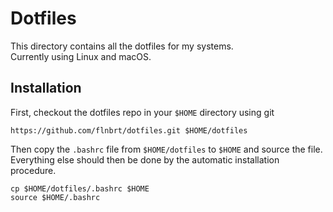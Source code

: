 # Dotfiles

This directory contains all the dotfiles for my systems.<br>
Currently using Linux and macOS.

## Installation

First, checkout the dotfiles repo in your ```$HOME``` directory using git

```
https://github.com/flnbrt/dotfiles.git $HOME/dotfiles
```

Then copy the ```.bashrc``` file from ```$HOME/dotfiles``` to ```$HOME``` and source the file.<br>
Everything else should then be done by the automatic installation procedure.

```
cp $HOME/dotfiles/.bashrc $HOME
source $HOME/.bashrc
```
